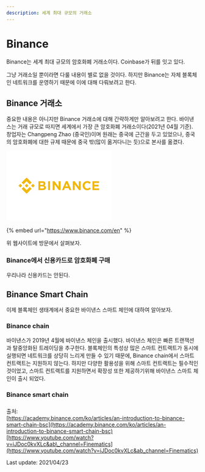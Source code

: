 ```yaml
---
description: 세계 최대 규모의 거래소
---
```


# Binance

Binance는 세계 최대 규모의 암호화폐 거래소이다. Coinbase가 뒤를 잇고 있다.

그냥 거래소일 뿐이라면 다룰 내용이 별로 없을 것이다. 하지만 Binance는 자체 블록체인 네트워크를 운영하기 때문에 이에 대해 다뤄보려고 한다.

## Binance 거래소

중요한 내용은 아니지만 Binance 거래소에 대해 간략하게만 알아보려고 한다. 바이낸스는 거래 규모로 따지면 세계에서 가장 큰 암호화폐 거래소이다\(2021년 04월 기준\). 창업자는 Changpeng Zhao \(중국인\)이며 원래는 중국에 근간을 두고 있었으나, 중국의 암호화폐에 대한 규제 때문에 중국 밖\(많이 옮겨다니는 듯\)으로 본사를 옮겼다. 

![Binance logo](../.gitbook/assets/image%20%2841%29.png)

{% embed url="https://www.binance.com/en" %}

위 웹사이트에 방문에서 살펴보자.

### Binance에서 신용카드로 암호화폐 구매

우리나라 신용카드는 안된다.

## Binance Smart Chain

이제 블록체인 생태계에서 중요한 바이낸스 스마트 체인에 대하여 알아보자.

### Binance chain

바이낸스가 2019년 4월에 바이낸스 체인을 출시했다. 바이낸스 체인은 빠른 트랜잭션과 탈중앙화된 트레이딩을 추구한다. 블록체인의 특성상 많은 스마트 컨트랙트가 동시에 실행되면 네트워크를 상당히 느리게 만들 수 있기 때문에, Binance chain에서 스마트컨트랙트는 지원하지 않는다. 하지만 다양한 활용성을 위해 스마트 컨트랙트는 필수적인 것이었고, 스마트 컨트랙트를 지원하면서 확장성 또한 제공하기위해 바이낸스 스마트 체인이 출시 되었다.

### Binance smart chain

### 

### 

출처:  
[https://academy.binance.com/ko/articles/an-introduction-to-binance-smart-chain-bsc](https://academy.binance.com/ko/articles/an-introduction-to-binance-smart-chain-bsc)  
[https://www.youtube.com/watch?v=iJDoc0kvXLc&ab\_channel=Finematics](https://www.youtube.com/watch?v=iJDoc0kvXLc&ab_channel=Finematics)



Last update: 2021/04/23



